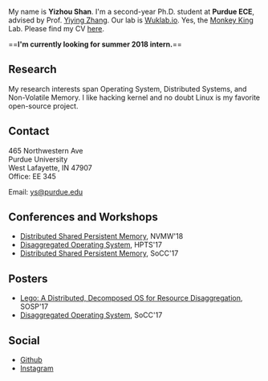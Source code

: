 My name is __Yizhou Shan__. I'm a second-year Ph.D. student at __Purdue ECE__,
advised by Prof. [Yiying Zhang](https://engineering.purdue.edu/~yiying/). Our lab is [Wuklab.io](http://wuklab.io). Yes, the [Monkey King](https://en.wikipedia.org/wiki/Sun_Wukong) Lab.
Please find my CV [here](https://lastweek.github.io/pubs/cv.pdf).

==__I'm currently looking for summer 2018 intern.__==

## Research

My research interests span Operating System, Distributed Systems,
and Non-Volatile Memory. I like hacking kernel and no doubt Linux is my
favorite open-source project.


## Contact
465 Northwestern Ave  
Purdue University  
West Lafayette, IN 47907  
Office: EE 345  

Email: ys@purdue.edu

## Conferences and Workshops
* [Distributed Shared Persistent Memory](https://engineering.purdue.edu/WukLab/hotpot-socc17.pdf), NVMW'18
* [Disaggregated Operating System](http://hpts.ws/papers/2017/lego.pdf), HPTS'17
* [Distributed Shared Persistent Memory](https://engineering.purdue.edu/WukLab/hotpot-socc17.pdf), SoCC'17


## Posters
* [Lego: A Distributed, Decomposed OS for Resource Disaggregation](https://lastweek.github.io/pubs/SOSP17-Lego-Poster.pdf), SOSP'17
* [Disaggregated Operating System](https://lastweek.github.io/pubs/SoCC17-Lego-Poster.pdf), SoCC'17


## Social
* [Github](https://github.com/lastweek)
* [Instagram](https://www.instagram.com/yizhou.shan/)
